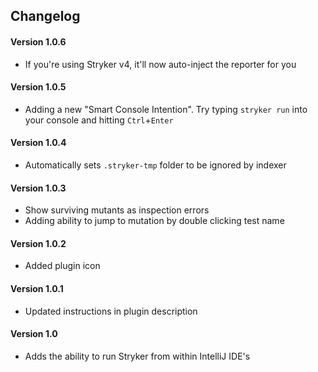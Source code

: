 ## Changelog

#### Version 1.0.6
 * If you're using Stryker v4, it'll now auto-inject the reporter for you

#### Version 1.0.5
 * Adding a new "Smart Console Intention". Try typing `stryker run` into your console and hitting `Ctrl`+`Enter`

#### Version 1.0.4
 * Automatically sets `.stryker-tmp` folder to be ignored by indexer

#### Version 1.0.3
 * Show surviving mutants as inspection errors
 * Adding ability to jump to mutation by double clicking test name

#### Version 1.0.2
 * Added plugin icon

#### Version 1.0.1
 * Updated instructions in plugin description

#### Version 1.0
 * Adds the ability to run Stryker from within IntelliJ IDE's